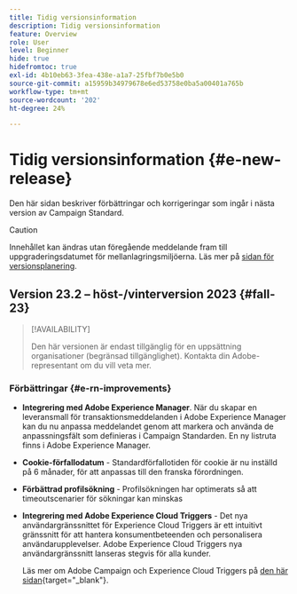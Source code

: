 ```yaml
---
title: Tidig versionsinformation
description: Tidig versionsinformation
feature: Overview
role: User
level: Beginner
hide: true
hidefromtoc: true
exl-id: 4b10eb63-3fea-438e-a1a7-25fbf7b0e5b0
source-git-commit: a15959b34979678e6ed53758e0ba5a00401a765b
workflow-type: tm+mt
source-wordcount: '202'
ht-degree: 24%

---
```



# Tidig versionsinformation {#e-new-release}

Den här sidan beskriver förbättringar och korrigeringar som ingår i nästa version av Campaign Standard.

>[!CAUTION]
>
> Innehållet kan ändras utan föregående meddelande fram till uppgraderingsdatumet för mellanlagringsmiljöerna. Läs mer på [sidan för versionsplanering](../../rn/using/release-planning.md).

## Version 23.2 – höst-/vinterversion 2023 {#fall-23}

>[!AVAILABILITY]
>
>Den här versionen är endast tillgänglig för en uppsättning organisationer (begränsad tillgänglighet). Kontakta din Adobe-representant om du vill veta mer.

### Förbättringar {#e-rn-improvements}

* **Integrering med Adobe Experience Manager**. När du skapar en leveransmall för transaktionsmeddelanden i Adobe Experience Manager kan du nu anpassa meddelandet genom att markera och använda de anpassningsfält som definieras i Campaign Standarden. En ny listruta finns i Adobe Experience Manager.

* **Cookie-förfallodatum** - Standardförfallotiden för cookie är nu inställd på 6 månader, för att anpassas till den franska förordningen.

* **Förbättrad profilsökning** - Profilsökningen har optimerats så att timeoutscenarier för sökningar kan minskas

* **Integrering med Adobe Experience Cloud Triggers** - Det nya användargränssnittet för Experience Cloud Triggers är ett intuitivt gränssnitt för att hantera konsumentbeteenden och personalisera användarupplevelser. Adobe Experience Cloud Triggers nya användargränssnitt lanseras stegvis för alla kunder.

  Läs mer om Adobe Campaign och Experience Cloud Triggers på [den här sidan](https://experienceleague.adobe.com/docs/experience-cloud/triggers/overview.html){target="_blank"}.

